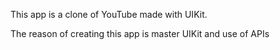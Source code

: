 This app is a clone of YouTube made with UIKit.

The reason of creating this app is master UIKit and use of APIs
